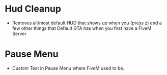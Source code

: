# Hud Cleanup 

- Removes all/most default HUD that shows up when you (press z) and a few other things that Default GTA has when you first have a FiveM Server

# Pause Menu
- Custom Text in Pause Menu where FiveM used to be.
